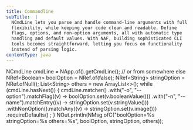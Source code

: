 ```yaml
---
title: Commandline
subTitle:  |
  NCmdLine lets you parse and handle command-line arguments with full
  flexibility, while keeping your code clean and readable. Define
  flags, options, and non-option arguments, all with automatic type
  handling and default values. With NAF, building sophisticated CLI
  tools becomes straightforward, letting you focus on functionality
  instead of parsing logic.
contentType: java
---
```


NCmdLine cmdLine = NApp.of().getCmdLine(); // or from somewhere else
NRef&lt;Boolean> boolOption = NRef.of(false);
NRef&lt;String> stringOption = NRef.ofNull();
List&lt;String> others = new ArrayList&lt;>();
while (cmdLine.hasNext()) {
    cmdLine.matcher()
            .with("-o", "--option").matchFlag((v) -> boolOption.set(v.booleanValue()))
            .with("-n", "--name").matchEntry((v) -> stringOption.set(v.stringValue()))
            .withNonOption().matchAny((v) -> stringOption.set(v.image()))
            .requireDefaults()
    ;
}
NOut.println(NMsg.ofC("boolOption=%s stringOption=%s others=%s", boolOption, stringOption, others));
